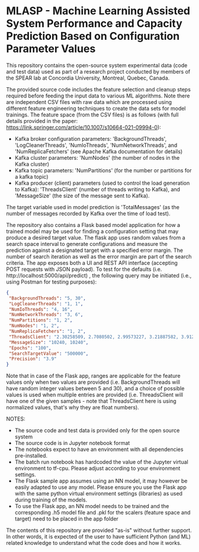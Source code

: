# MLASP - Machine Learning Assisted System Performance and Capacity Prediction Based on Configuration Parameter Values
This repository contains the open-source system experimental data (code and test data) used as part of a research project conducted by members of the SPEAR lab at Concordia University, Montreal, Quebec, Canada.

The provided source code includes the feature selection and cleanup steps required before feeding the input data to various ML algorithms.
Note there are independent CSV files with raw data which are processed using different feature engineering techniques to create the data sets for model trainings.
The feature space (from the CSV files) is as follows (with full details provided in the paper: https://link.springer.com/article/10.1007/s10664-021-09994-0): 
- Kafka broker configuration parameters: 'BackgroundThreads', 'LogCleanerThreads', 'NumIoThreads', 'NumNetworkThreads', and 'NumReplicaFetchers' (see Apache Kafka documentation for details)
- Kafka cluster parameters: 'NumNodes' (the number of nodes in the Kafka cluster)
- Kafka topic parameters: 'NumPartitions' (for the number or partitions for a kafka topic)
- Kafka producer (client) parameters (used to control the load generation to Kafka): 'ThreadsClient' (number of threads writing to Kafka), and 'MessageSize' (the size of the message sent to Kafka).

The target variable used in model prediction is 'TotalMessages' (as the number of messages recorded by Kafka over the time of load test).

The repository also contains a Flask based model application for how a trained model may be used for finding a configuration setting that may produce a desired target value. The flask app uses random values from a search space interval to generate configurations and measure the prediction against a designated target with a specified error margin. The number of search iteration as well as the error margin are part of the search criteria. The app exposes both a UI and REST API interface (accepting POST requests with JSON payload). To test for the defaults (i.e. http://localhost:5000/api/predict) , the following query may be initiated (i.e., using Postman for testing purposes):
```json
{
 "BackgroundThreads": "5, 30",
 "LogCleanerThreads": "1, 1",
 "NumIoThreads": "4, 16",
 "NumNetworkThreads": "3, 6",
 "NumPartitions": "1, 2",
 "NumNodes": "1, 2",
 "NumReplicaFetchers": "1, 2",
 "ThreadsClient": "2.30258509, 2.7080502, 2.99573227, 3.21887582, 3.91202301",
 "MessageSize": "10240, 10240",
 "Epochs": "100",
 "SearchTargetValue": "500000",
 "Precision": "3.9"
}
```
Note that in case of the Flask app, ranges are applicable for the feature values only when two values are provided (i.e. BackgroundThreads will have random integer values between 5 and 30), and a choice of possible values is used when multiple entries are provided (i.e. ThreadsClient will have one of the given samples - note that ThreadsClient here is using normalized values, that's why they are float numbers).

NOTES:
- The source code and test data is provided only for the open source system
- The source code is in Jupyter notebook format
- The notebooks expect to have an environment with all dependencies pre-installed.
- The batch run notebook has hardcoded the value of the Jupyter virtual environment to tf-cpu. Please adjust according to your environment settings.
- The Flask sample app assumes using an NN model, it may however be easily adapted to use any model. Please ensure you use the Flask app with the same python virtual environment settings (libraries) as used during training of the models.
- To use the Flask app, an NN model needs to be trained and the corresponding .h5 model file and .pkl for the scalers (feature space and target) need to be placed in the app folder

The contents of this repository are provided "as-is" without further support. In other words, it is expected of the user to have sufficient Python (and ML) related knowledge to understand what the code does and how it works.



